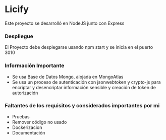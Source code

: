 # Licify

Este proyecto se desarrolló en NodeJS junto con Express

### Despliegue

El Proyecto debe desplegarse usando npm start y se inicia en el puerto 3010

### Información Importante
- Se usa Base de Datos Mongo, alojada en MongoAtlas
- Se usa un proceso de autenticación con jsonwebtoken y crypto-js para encriptar y desencriptar información sensible y creación de token de autorización

### Faltantes de los requisitos y considerados importantes por mi

- Pruebas
- Remover cödigo no usado
- Dockerizacion
- Documentación
